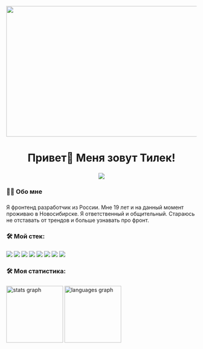 <br clear="both">

<div align="center">
  <img width="517" height="345" src="https://images.unsplash.com/photo-1575365717666-1a84be3fd104?q=80&w=2070&auto=format&fit=crop&ixlib=rb-4.0.3&ixid=M3wxMjA3fDB8MHxwaG90by1wYWdlfHx8fGVufDB8fHx8fA%3D%3D"  />
</div>

###

<h1 align="center">Привет👋 Меня зовут Тилек!</h1>

###

<div align="center">
  <a href="https://t.me/Zikoshhn">
    <img src="https://img.shields.io/static/v1?message=Telegram&logo=telegram&label=&color=2CA5E0&logoColor=white&labelColor=&style=for-the-badge" />
  </a>
</div>

###

<h3 align="left">👩‍💻  Обо мне</h3>

###

<p align="left">Я фронтенд разработчик из России. Мне 19 лет и на данный момент проживаю в Новосибирске. Я ответственный и общительный. Стараюсь не отставать от трендов и больше узнавать про фронт.</p>

###

<h3 align="left">🛠 Мой стек:</h3>

###

<div align="left">
  <img src="https://img.shields.io/badge/react-%2320232a?style=for-the-badge&logo=react" />
  <img src="https://img.shields.io/badge/html-%23e34f26?style=for-the-badge&logo=html5&logoColor=white" />
  <img src="https://img.shields.io/badge/css-blue?style=for-the-badge&logo=css3" />
  <img src="https://img.shields.io/badge/TypeScript-blue?style=for-the-badge&logo=typescript&logoColor=white" />
  <img src="https://img.shields.io/badge/JavaScript-%2320232a?style=for-the-badge&logo=javascript&logoColor=%23F0DB4F" />
  <img src="https://img.shields.io/badge/npm-%2320232a?style=for-the-badge&logo=npm" />
  <img src="https://img.shields.io/badge/git-%2320232a?style=for-the-badge&logo=git" />
  <img src="https://img.shields.io/badge/mui-%230f1214?style=for-the-badge&logo=mui" />
</div>

###

<h3 align="left">🛠 Моя статистика:</h3>

###
<div align="left">
  <img src="https://github-readme-stats.vercel.app/api?username=filimonovalexey&hide_title=false&hide_rank=false&show_icons=true&include_all_commits=true&count_private=true&disable_animations=false&theme=dracula&locale=en&hide_border=false&order=1" height="150" alt="stats graph"  />
  <img src="https://github-readme-stats.vercel.app/api/top-langs?username=Zikoshh&locale=en&hide_title=false&layout=compact&card_width=320&langs_count=5&theme=dracula&hide_border=false&order=2" height="150" alt="languages graph"  />
</div>
